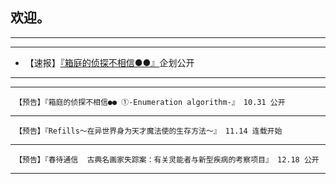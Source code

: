 ## 欢迎。


---
---

- 【速报】[『箱庭的侦探不相信●●』](https://rukarucia.github.io/_posts/2020-10-30-%E7%AE%B1%E4%BE%A6%E6%B1%87%E6%80%BB%E9%A1%B5/)企划公开

---
---


     【预告】『箱庭的侦探不相信●● ①-Enumeration algorithm-』 10.31 公开

---

     【预告】『Refills～在异世界身为天才魔法使的生存方法～』 11.14 连载开始

---

     【预告】『春待通信  古典名画家失踪案：有关灵能者与新型疾病的考察项目』 12.18 公开

---
